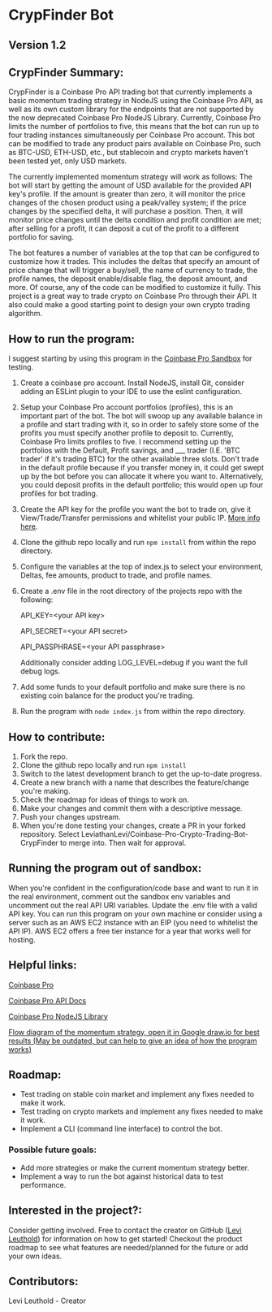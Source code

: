 # CrypFinder Bot 
## Version 1.2

## CrypFinder Summary: 
CrypFinder is a Coinbase Pro API trading bot that currently implements a basic momentum trading strategy in NodeJS using the Coinbase Pro API, as well as its own custom library for the endpoints that are not supported by the now deprecated Coinbase Pro NodeJS Library. Currently, Coinbase Pro limits the number of portfolios to five, this means that the bot can run up to four trading instances simultaneously per Coinbase Pro account. This bot can be modified to trade any product pairs available on Coinbase Pro, such as BTC-USD, ETH-USD, etc., but stablecoin and crypto markets haven't been tested yet, only USD markets. 

The currently implemented momentum strategy will work as follows: The bot will start by getting the amount of USD available for the provided API key's profile. If the amount is greater than zero, it will monitor the price changes of the chosen product using a peak/valley system; if the price changes by the specified delta, it will purchase a position. Then, it will monitor price changes until the delta condition and profit condition are met; after selling for a profit, it can deposit a cut of the profit to a different portfolio for saving. 

The bot features a number of variables at the top that can be configured to customize how it trades. This includes the deltas that specify an amount of price change that will trigger a buy/sell, the name of currency to trade, the profile names, the deposit enable/disable flag, the deposit amount, and more. Of course, any of the code can be modified to customize it fully. This project is a great way to trade crypto on Coinbase Pro through their API. It also could make a good starting point to design your own crypto trading algorithm.

## How to run the program:
I suggest starting by using this program in the [Coinbase Pro Sandbox](https://docs.pro.coinbase.com/#sandbox) for testing. 
1. Create a coinbase pro account. Install NodeJS, install Git, consider adding an ESLint plugin to your IDE to use the eslint configuration.
2. Setup your Coinbase Pro account portfolios (profiles), this is an important part of the bot. The bot will swoop up any available balance in a profile and start trading with it, so in order to safely store some of the profits you must specify another profile to deposit to. Currently, Coinbase Pro limits profiles to five. I recommend setting up the portfolios with the Default, Profit savings, and ___ trader (I.E. 'BTC trader' if it's trading BTC) for the other available three slots. Don't trade in the default profile because if you transfer money in, it could get swept up by the bot before you can allocate it where you want to. Alternatively, you could deposit profits in the default portfolio; this would open up four profiles for bot trading. 
3. Create the API key for the profile you want the bot to trade on, give it View/Trade/Transfer permissions and whitelist your public IP. [More info here](https://help.coinbase.com/en/pro/other-topics/api/how-do-i-create-an-api-key-for-coinbase-pro). 
4. Clone the github repo locally and run `npm install` from within the repo directory.
5. Configure the variables at the top of index.js to select your environment, Deltas, fee amounts, product to trade, and profile names.
6. Create a .env file in the root directory of the projects repo with the following:

    API_KEY=\<your API key>

    API_SECRET=\<your API secret>

    API_PASSPHRASE=\<your API passphrase>

    Additionally consider adding LOG_LEVEL=debug if you want the full debug logs.

7. Add some funds to your default portfolio and make sure there is no existing coin balance for the product you're trading.
8. Run the program with `node index.js` from within the repo directory.

## How to contribute:
1. Fork the repo.
2. Clone the github repo locally and run `npm install` 
3. Switch to the latest development branch to get the up-to-date progress.
3. Create a new branch with a name that describes the feature/change you're making.
4. Check the roadmap for ideas of things to work on.
5. Make your changes and commit them with a descriptive message.
6. Push your changes upstream.
7. When you're done testing your changes, create a PR in your forked repository. Select LeviathanLevi/Coinbase-Pro-Crypto-Trading-Bot-CrypFinder to merge into. Then wait for approval.

## Running the program out of sandbox:
When you're confident in the configuration/code base and want to run it in the real environment, comment out the sandbox env variables and uncomment out the real API URI variables. Update the .env file with a valid API key. You can run this program on your own machine or consider using a server such as an AWS EC2 instance with an EIP (you need to whitelist the API IP). AWS EC2 offers a free tier instance for a year that works well for hosting.

## Helpful links:
[Coinbase Pro](https://pro.coinbase.com/trade/BTC-USD)

[Coinbase Pro API Docs](https://docs.pro.coinbase.com/#introduction)

[Coinbase Pro NodeJS Library](https://www.npmjs.com/package/coinbase-pro)

[Flow diagram of the momentum strategy, open it in Google draw.io for best results (May be outdated, but can help to give an idea of how the program works)](https://drive.google.com/file/d/1sMg7nWcuCDwHS5wdwHgoe5qqODO7UEFA/view?usp=sharing)

## Roadmap: 
- Test trading on stable coin market and implement any fixes needed to make it work.
- Test trading on crypto markets and implement any fixes needed to make it work.
- Implement a CLI (command line interface) to control the bot.

### Possible future goals:
- Add more strategies or make the current momentum strategy better.
- Implement a way to run the bot against historical data to test performance.

## Interested in the project?:
Consider getting involved. Free to contact the creator on GitHub ([Levi Leuthold](https://github.com/LeviathanLevi)) for information on how to get started! Checkout the product roadmap to see what features are needed/planned for the future or add your own ideas. 

## Contributors:
Levi Leuthold - Creator